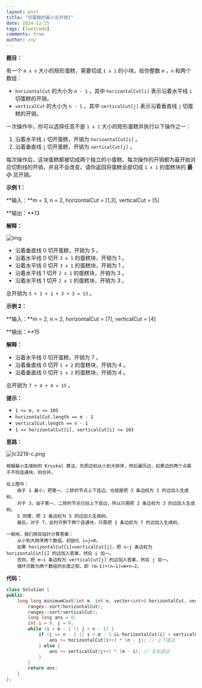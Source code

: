 ```yaml
---
layout: post
title: "切蛋糕的最小总开销I"
date: 2024-12-25
tags: [leetcode]
comments: true
author: zxy
---
```


**题目：**

有一个 `m x n` 大小的矩形蛋糕，需要切成 `1 x 1` 的小块。给你整数 `m` ，`n` 和两个数组：

- `horizontalCut` 的大小为 `m - 1` ，其中 `horizontalCut[i]` 表示沿着水平线 `i` 切蛋糕的开销。
- `verticalCut` 的大小为 `n - 1` ，其中 `verticalCut[j]` 表示沿着垂直线 `j` 切蛋糕的开销。

一次操作中，你可以选择任意不是 `1 x 1` 大小的矩形蛋糕并执行以下操作之一：

1. 沿着水平线 `i` 切开蛋糕，开销为 `horizontalCut[i]` 。
2. 沿着垂直线 `j` 切开蛋糕，开销为 `verticalCut[j]` 。

每次操作后，这块蛋糕都被切成两个独立的小蛋糕。每次操作的开销都为最开始对应切割线的开销，并且不会改变。请你返回将蛋糕全部切成 `1 x 1` 的蛋糕块的 **最小** 总开销。

**示例 1：**

**输入：**m = 3, n = 2, horizontalCut = [1,3], verticalCut = [5]

**输出：**13

**解释：**

![img](https://assets.leetcode.com/uploads/2024/06/04/ezgifcom-animated-gif-maker-1.gif)

- 沿着垂直线 0 切开蛋糕，开销为 5 。
- 沿着水平线 0 切开 `3 x 1` 的蛋糕块，开销为 1 。
- 沿着水平线 0 切开 `3 x 1` 的蛋糕块，开销为 1 。
- 沿着水平线 1 切开 `2 x 1` 的蛋糕块，开销为 3 。
- 沿着水平线 1 切开 `2 x 1` 的蛋糕块，开销为 3 。

总开销为 `5 + 1 + 1 + 3 + 3 = 13` 。

**示例 2：**

**输入：**m = 2, n = 2, horizontalCut = [7], verticalCut = [4]

**输出：**15

**解释：**

- 沿着水平线 0 切开蛋糕，开销为 7 。
- 沿着垂直线 0 切开 `1 x 2` 的蛋糕块，开销为 4 。
- 沿着垂直线 0 切开 `1 x 2` 的蛋糕块，开销为 4 。

总开销为 `7 + 4 + 4 = 15` 。

**提示：**

- `1 <= m, n <= 105`
- `horizontalCut.length == m - 1`
- `verticalCut.length == n - 1`
- `1 <= horizontalCut[i], verticalCut[i] <= 103`

**思路：**

![lc3219-c.png](https://pic.leetcode.cn/1734769130-IchLwc-lc3219-c.png)

```
根据最小生成树的 Kruskal 算法，先把边权从小到大排序，然后遍历边，如果边的两个点属于不同连通块，则合并。

在上图中：
    由于 1 最小，把第一、二排的节点上下连边，也就是把 3 条边权为 1 的边加入生成树。
    对于 3，由于第一、二排的节点已经上下连边，所以只需把 2 条边权为 3 的边加入生成树。
    5 同理，把 2 条边权为 5 的边加入生成树。
    最后，对于 7，此时只剩下两个连通块，只需把 1 条边权为 7 的边加入生成树。

一般地，我们用双指针计算答案：
    从小到大排序两个数组。初始化 i=j=0。
    如果 horizontalCut[i]<verticalCut[j]，把 n−j 条边权为 horizontalCut[i] 的边加入答案，然后 i 加一。
    否则，把 m−i 条边权为 verticalCut[j] 的边加入答案，然后 j 加一。
    循环次数为两个数组的长度之和，即 (m−1)+(n−1)=m+n−2。
```

**代码：**

```cpp
class Solution {
public:
    long long minimumCost(int m, int n, vector<int>& horizontalCut, vector<int>& verticalCut) {
        ranges::sort(horizontalCut);
        ranges::sort(verticalCut);
        long long ans = 0;
        int i = 0, j = 0;
        while (i < m - 1 || j < n - 1) {
            if (j == n - 1 || i < m - 1 && horizontalCut[i] < verticalCut[j]) {
                ans += horizontalCut[i++] * (n - j); // 上下连边
            } else {
                ans += verticalCut[j++] * (m - i); // 左右连边
            }
        }
        return ans;
    }
};
```

